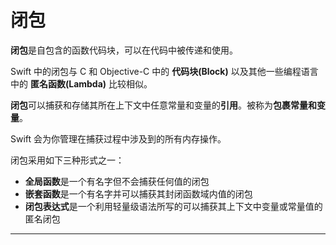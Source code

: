 # 闭包

**闭包**是自包含的函数代码块，可以在代码中被传递和使用。

Swift 中的闭包与 C 和 Objective-C 中的 **代码块(Block)** 以及其他一些编程语言中的 **匿名函数(Lambda)** 比较相似。

**闭包**可以捕获和存储其所在上下文中任意常量和变量的**引用**。被称为**包裹常量和变量**。 

Swift 会为你管理在捕获过程中涉及到的所有内存操作。

闭包采用如下三种形式之一：

- **全局函数**是一个有名字但不会捕获任何值的闭包
- **嵌套函数**是一个有名字并可以捕获其封闭函数域内值的闭包
- **闭包表达式**是一个利用轻量级语法所写的可以捕获其上下文中变量或常量值的匿名闭包

---





